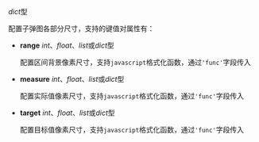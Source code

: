 *dict*型

  配置子弹图各部分尺寸，支持的键值对属性有：

  - **range** *int*、*float*、*list*或*dict*型

    配置区间背景像素尺寸，支持`javascript`格式化函数，通过`'func'`字段传入

  - **measure** *int*、*float*、*list*或*dict*型

    配置实际值像素尺寸，支持`javascript`格式化函数，通过`'func'`字段传入

  - **target** *int*、*float*、*list*或*dict*型

    配置目标值像素尺寸，支持`javascript`格式化函数，通过`'func'`字段传入
